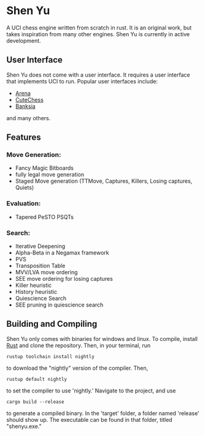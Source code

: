 # Shen Yu
A UCI chess engine written from scratch in rust. It is an original work, but takes inspiration from many other engines.
Shen Yu is currently in active development.

## User Interface
Shen Yu does not come with a user interface. It requires a user interface that implements UCI to run. Popular user interfaces include:

- [Arena](http://www.playwitharena.de/)
- [CuteChess](https://cutechess.com/)
- [Banksia](https://banksiagui.com/)

and many others. 

## Features
### Move Generation:
  - Fancy Magic Bitboards
  - fully legal move generation
  - Staged Move generation (TTMove, Captures, Killers, Losing captures, Quiets)
### Evaluation:
  - Tapered PeSTO PSQTs
### Search:
  - Iterative Deepening
  - Alpha-Beta in a Negamax framework
  - PVS
  - Transposition Table
  - MVV/LVA move ordering
  - SEE move ordering for losing captures
  - Killer heuristic
  - History heuristic
  - Quiescience Search
  - SEE pruning in quiescience search
## Building and Compiling
Shen Yu only comes with binaries for windows and linux. To compile, install [Rust](https://www.rust-lang.org/tools/install) and clone the repository.
Then, in your terminal, run
```
rustup toolchain install nightly
```
to download the "nightly" version of the compiler. Then,
```
rustup default nightly
```
to set the compiler to use 'nightly.'
Navigate to the project, and use
```
cargo build --release
```
to generate a compiled binary.
In the 'target' folder, a folder named 'release' should show up. The executable can be found in that folder, titled "shenyu.exe."
